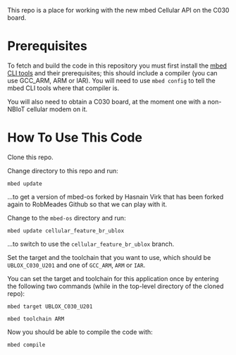 This repo is a place for working with the new mbed Cellular API on the C030 board.

# Prerequisites

To fetch and build the code in this repository you must first install the [mbed CLI tools](https://github.com/ARMmbed/mbed-cli#installation) and their prerequisites; this should include a compiler (you can use GCC_ARM, ARM or IAR).  You will need to use `mbed config` to tell the mbed CLI tools where that compiler is.

You will also need to obtain a C030 board, at the moment one with a non-NBIoT cellular modem on it.

# How To Use This Code

Clone this repo.

Change directory to this repo and run:

`mbed update`

...to get a version of mbed-os forked by Hasnain Virk that has been forked again to RobMeades Github so that we can play with it.

Change to the `mbed-os` directory and run:

`mbed update cellular_feature_br_ublox`

...to switch to use the `cellular_feature_br_ublox` branch.

Set the target and the toolchain that you want to use, which should be `UBLOX_C030_U201` and one of `GCC_ARM`, `ARM` or `IAR`.

You can set the target and toolchain for this application once by entering the following two commands (while in the top-level directory of the cloned repo):

`mbed target UBLOX_C030_U201`

`mbed toolchain ARM`

Now you should be able to compile the code with:

`mbed compile`